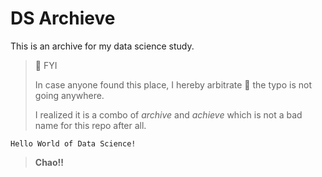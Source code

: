 # DS **Archieve**
This is an archive for my data science study.

> 🚧 FYI
>
> In case anyone found this place,
> I hereby arbitrate 🥂
> the typo is not going anywhere.
>
> I realized it is a combo of _archive_ and _achieve_ which
> is not a bad name for this repo after all.

`Hello World of Data Science!`

> __Chao!!__